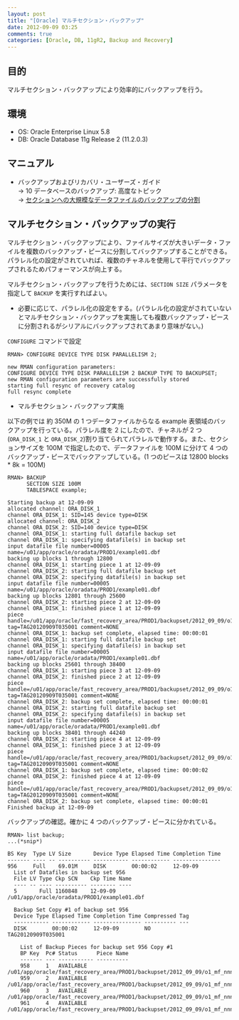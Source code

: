 ```yaml
---
layout: post
title: "[Oracle] マルチセクション・バックアップ"
date: 2012-09-09 03:25
comments: true
categories: [Oracle, DB, 11gR2, Backup and Recovery]
---
```

## 目的

マルチセクション・バックアップにより効率的にバックアップを行う。

## 環境

* OS: Oracle Enterprise Linux 5.8
* DB: Oracle Database 11g Release 2 (11.2.0.3)

## マニュアル

* バックアップおよびリカバリ・ユーザーズ・ガイド  
  -> 10 データベースのバックアップ: 高度なトピック  
  -> [セクションへの大規模なデータファイルのバックアップの分割](http://docs.oracle.com/cd/E16338_01/backup.112/b56269/rcmbckad.htm#CHDBAHAD)

## マルチセクション・バックアップの実行

マルチセクション・バックアップにより、ファイルサイズが大きいデータ・ファイルを複数のバックアップ・ピースに分割してバックアップすることができる。パラレル化の設定がされていれば、複数のチャネルを使用して平行でバックアップされるためパフォーマンスが向上する。

マルチセクション・バックアップを行うためには、`SECTION SIZE` パラメータを指定して `BACKUP` を実行すればよい。

* 必要に応じて、パラレル化の設定をする。(パラレル化の設定がされていないとマルチセクション・バックアップを実施しても複数バックアップ・ピースに分割されるがシリアルにバックアップされてあまり意味がない。)

`CONFIGURE` コマンドで設定

    RMAN> CONFIGURE DEVICE TYPE DISK PARALLELISM 2;

    new RMAN configuration parameters:
    CONFIGURE DEVICE TYPE DISK PARALLELISM 2 BACKUP TYPE TO BACKUPSET;
    new RMAN configuration parameters are successfully stored
    starting full resync of recovery catalog
    full resync complete

* マルチセクション・バックアップ実施

以下の例では 約 350M の 1 つデータファイルからなる example 表領域のバックアップを行っている。パラレル度を 2 にしたので、チャネルが 2 つ(`ORA_DISK_1` と `ORA_DISK_2`)割り当てられてパラレルで動作する。また、セクションサイズを 100M で指定したので、データファイルを 100M に分けて 4 つのバックアップ・ピースでバックアップしている。(1 つのピースは 12800 blocks * 8k = 100M)

    RMAN> BACKUP
          SECTION SIZE 100M
          TABLESPACE example;

    Starting backup at 12-09-09
    allocated channel: ORA_DISK_1
    channel ORA_DISK_1: SID=145 device type=DISK
    allocated channel: ORA_DISK_2
    channel ORA_DISK_2: SID=140 device type=DISK
    channel ORA_DISK_1: starting full datafile backup set
    channel ORA_DISK_1: specifying datafile(s) in backup set
    input datafile file number=00005 name=/u01/app/oracle/oradata/PROD1/example01.dbf
    backing up blocks 1 through 12800
    channel ORA_DISK_1: starting piece 1 at 12-09-09
    channel ORA_DISK_2: starting full datafile backup set
    channel ORA_DISK_2: specifying datafile(s) in backup set
    input datafile file number=00005 name=/u01/app/oracle/oradata/PROD1/example01.dbf
    backing up blocks 12801 through 25600
    channel ORA_DISK_2: starting piece 2 at 12-09-09
    channel ORA_DISK_1: finished piece 1 at 12-09-09
    piece handle=/u01/app/oracle/fast_recovery_area/PROD1/backupset/2012_09_09/o1_mf_nnndf_TAG20120909T035001_84q4tsts_.bkp tag=TAG20120909T035001 comment=NONE
    channel ORA_DISK_1: backup set complete, elapsed time: 00:00:01
    channel ORA_DISK_1: starting full datafile backup set
    channel ORA_DISK_1: specifying datafile(s) in backup set
    input datafile file number=00005 name=/u01/app/oracle/oradata/PROD1/example01.dbf
    backing up blocks 25601 through 38400
    channel ORA_DISK_1: starting piece 3 at 12-09-09
    channel ORA_DISK_2: finished piece 2 at 12-09-09
    piece handle=/u01/app/oracle/fast_recovery_area/PROD1/backupset/2012_09_09/o1_mf_nnndf_TAG20120909T035001_84q4tsws_.bkp tag=TAG20120909T035001 comment=NONE
    channel ORA_DISK_2: backup set complete, elapsed time: 00:00:01
    channel ORA_DISK_2: starting full datafile backup set
    channel ORA_DISK_2: specifying datafile(s) in backup set
    input datafile file number=00005 name=/u01/app/oracle/oradata/PROD1/example01.dbf
    backing up blocks 38401 through 44240
    channel ORA_DISK_2: starting piece 4 at 12-09-09
    channel ORA_DISK_1: finished piece 3 at 12-09-09
    piece handle=/u01/app/oracle/fast_recovery_area/PROD1/backupset/2012_09_09/o1_mf_nnndf_TAG20120909T035001_84q4ttyy_.bkp tag=TAG20120909T035001 comment=NONE
    channel ORA_DISK_1: backup set complete, elapsed time: 00:00:02
    channel ORA_DISK_2: finished piece 4 at 12-09-09
    piece handle=/u01/app/oracle/fast_recovery_area/PROD1/backupset/2012_09_09/o1_mf_nnndf_TAG20120909T035001_84q4tv1o_.bkp tag=TAG20120909T035001 comment=NONE
    channel ORA_DISK_2: backup set complete, elapsed time: 00:00:01
    Finished backup at 12-09-09

バックアップの確認。確かに 4 つのバックアップ・ピースに分かれている。

    RMAN> list backup;
    ...(*snip*)
    
    BS Key  Type LV Size       Device Type Elapsed Time Completion Time
    ------- ---- -- ---------- ----------- ------------ ---------------
    956     Full    69.01M     DISK        00:00:02     12-09-09
      List of Datafiles in backup set 956
      File LV Type Ckp SCN    Ckp Time Name
      ---- -- ---- ---------- -------- ----
      5       Full 1160848    12-09-09 /u01/app/oracle/oradata/PROD1/example01.dbf

      Backup Set Copy #1 of backup set 956
      Device Type Elapsed Time Completion Time Compressed Tag
      ----------- ------------ --------------- ---------- ---
      DISK        00:00:02     12-09-09        NO         TAG20120909T035001

        List of Backup Pieces for backup set 956 Copy #1
        BP Key  Pc# Status      Piece Name
        ------- --- ----------- ----------
        958     1   AVAILABLE   /u01/app/oracle/fast_recovery_area/PROD1/backupset/2012_09_09/o1_mf_nnndf_TAG20120909T035001_84q4tsts_.bkp
        959     2   AVAILABLE   /u01/app/oracle/fast_recovery_area/PROD1/backupset/2012_09_09/o1_mf_nnndf_TAG20120909T035001_84q4tsws_.bkp
        960     3   AVAILABLE   /u01/app/oracle/fast_recovery_area/PROD1/backupset/2012_09_09/o1_mf_nnndf_TAG20120909T035001_84q4ttyy_.bkp
        961     4   AVAILABLE   /u01/app/oracle/fast_recovery_area/PROD1/backupset/2012_09_09/o1_mf_nnndf_TAG20120909T035001_84q4tv1o_.bkp

